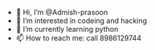 - 👋 Hi, I’m @Admish-prasoon
- 👀 I’m interested in codeing and hacking
- 🌱 I’m currently learning python
- 📫 How to reach me: call 8986129744

<!---
Admish-prasoon/Admish-prasoon is a ✨ special ✨ repository because its `README.md` (this file) appears on your GitHub profile.
You can click the Preview link to take a look at your changes.
--->

